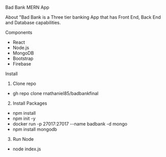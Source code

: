 Bad Bank MERN App

About 
"Bad Bank is a Three tier banking App that has Front End, Back End and Database capabilities. 

Components 
- React
- Node.js
- MongoDB
- Bootstrap
- Firebase

Install
1. Clone repo
  - gh repo clone rnathaniel85/badbankfinal
2. Install Packages
  - npm install
  - npm init -y
  - docker run -p 27017:27017 --name badbank -d mongo
  - npm install mongodb
3. Run Node
  - node index.js
